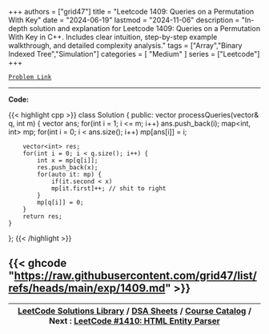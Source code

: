 
+++
authors = ["grid47"]
title = "Leetcode 1409: Queries on a Permutation With Key"
date = "2024-06-19"
lastmod = "2024-11-06"
description = "In-depth solution and explanation for Leetcode 1409: Queries on a Permutation With Key in C++. Includes clear intuition, step-by-step example walkthrough, and detailed complexity analysis."
tags = ["Array","Binary Indexed Tree","Simulation"]
categories = [
    "Medium"
]
series = ["Leetcode"]
+++



[`Problem Link`](https://leetcode.com/problems/queries-on-a-permutation-with-key/description/)

---
**Code:**

{{< highlight cpp >}}
class Solution {
public:
    vector<int> processQueries(vector<int>& q, int m) {
        vector<int> ans;
        for(int i = 1; i <= m; i++)
            ans.push_back(i);
        map<int, int> mp;
        for(int i = 0; i < ans.size(); i++)
            mp[ans[i]] = i;
        
        vector<int> res;
        for(int i = 0; i < q.size(); i++) {
            int x = mp[q[i]];
            res.push_back(x);
            for(auto it: mp) {
                if(it.second < x)
                mp[it.first]++; // shit to right
            }
            mp[q[i]] = 0;
        }
        return res;
    }
};
{{< /highlight >}}

{{< ghcode "https://raw.githubusercontent.com/grid47/list/refs/heads/main/exp/1409.md" >}}
---

| [LeetCode Solutions Library](https://grid47.xyz/leetcode/) / [DSA Sheets](https://grid47.xyz/sheets/) / [Course Catalog](https://grid47.xyz/courses/) / Next : [LeetCode #1410: HTML Entity Parser](https://grid47.xyz/leetcode/solution-1410-html-entity-parser/) |
| --- |
